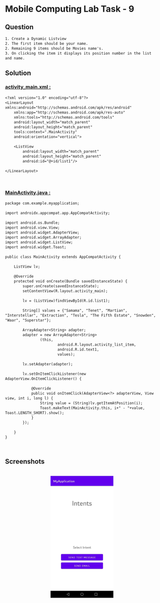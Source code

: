 # Mobile Computing Lab Task - 9

## Question

```
1. Create a Dynamic Listview
2. The first item should be your name.
2. Remaining 9 items should be Movies name's.
3. On clicking the item it displays its position number in the list and name.
```

## Solution

### [activity_main.xml :](./MyApplication/app/src/main/res/layout/activity_main.xml)

```
<?xml version="1.0" encoding="utf-8"?>
<LinearLayout xmlns:android="http://schemas.android.com/apk/res/android"
    xmlns:app="http://schemas.android.com/apk/res-auto"
    xmlns:tools="http://schemas.android.com/tools"
    android:layout_width="match_parent"
    android:layout_height="match_parent"
    tools:context=".MainActivity"
    android:orientation="vertical">

    <ListView
        android:layout_width="match_parent"
        android:layout_height="match_parent"
        android:id="@+id/list1"/>

</LinearLayout>
```

<br/>

### [MainActivity.java :](./MyApplication/app/src/main/java/com/example/myapplication/MainActivity.java)

```
package com.example.myapplication;

import androidx.appcompat.app.AppCompatActivity;

import android.os.Bundle;
import android.view.View;
import android.widget.AdapterView;
import android.widget.ArrayAdapter;
import android.widget.ListView;
import android.widget.Toast;

public class MainActivity extends AppCompatActivity {

    ListView lv;

    @Override
    protected void onCreate(Bundle savedInstanceState) {
        super.onCreate(savedInstanceState);
        setContentView(R.layout.activity_main);

        lv = (ListView)findViewById(R.id.list1);

        String[] values = {"Samama", "Tenet", "Martian", "Interstellar", "Extraction", "Tesla", "The Fifth Estate", "Snowden", "Waar", "Superstar"};

        ArrayAdapter<String> adapter;
        adapter = new ArrayAdapter<String>
                (this,
                        android.R.layout.activity_list_item,
                        android.R.id.text1,
                        values);

        lv.setAdapter(adapter);

        lv.setOnItemClickListener(new AdapterView.OnItemClickListener() {

            @Override
            public void onItemClick(AdapterView<?> adapterView, View view, int i, long l) {
                String value = (String)lv.getItemAtPosition(i);
                Toast.makeText(MainActivity.this, i+" - "+value, Toast.LENGTH_SHORT).show();
            }
        });

    }
}
```

<br/>

## Screenshots

<br/>

<div align="center">
    <a href="screenshot.png">
        <img src="screenshot.png" alt="screenshot[0]" height="400px">
    </a>
</div>
